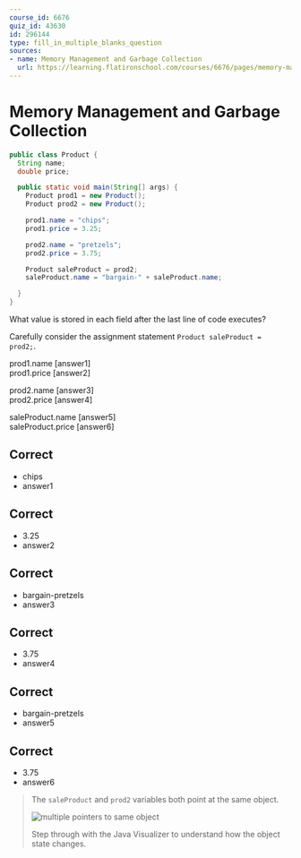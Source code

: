 ```yaml
---
course_id: 6676
quiz_id: 43630
id: 296144
type: fill_in_multiple_blanks_question
sources:
- name: Memory Management and Garbage Collection
  url: https://learning.flatironschool.com/courses/6676/pages/memory-management-and-garbage-collection
---
```


# Memory Management and Garbage Collection

```java
public class Product {
  String name;
  double price;

  public static void main(String[] args) {
    Product prod1 = new Product();
    Product prod2 = new Product();

    prod1.name = "chips";
    prod1.price = 3.25;

    prod2.name = "pretzels";
    prod2.price = 3.75;

    Product saleProduct = prod2;
    saleProduct.name = "bargain-" + saleProduct.name;

  }
}
```

What value is stored in each field after the last line of code executes?

Carefully consider the assignment statement `Product saleProduct = prod2;`.

prod1.name [answer1]  
prod1.price [answer2]

prod2.name [answer3]  
prod2.price [answer4]

saleProduct.name [answer5]  
saleProduct.price [answer6]

## Correct

- chips
- answer1

## Correct

- 3.25
- answer2


## Correct

- bargain-pretzels
- answer3

## Correct

- 3.75
- answer4

## Correct

- bargain-pretzels
- answer5

## Correct

- 3.75
- answer6

> The `saleProduct` and `prod2` variables both point at the same object.
>
> ![multiple pointers to same object](https://curriculum-content.s3.amazonaws.com/6676/java-mod2-oop-fundamentals/quiz2_q08.png)
>
> Step through with the Java Visualizer to understand how the object state changes.